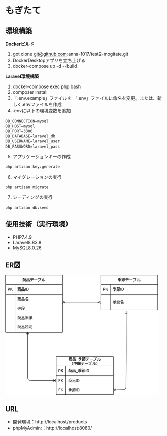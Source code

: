 # もぎたて

## 環境構築

**Dockerビルド**
1. got clone git@github.com:anna-1017/test2-mogitate.git
2. DockerDesktopアプリを立ち上げる
3. docker-compose up -d --build

**Laravel環境構築**
1. docker-compose exec php bash
2. composer install
3. 「.env.example」ファイルを 「.env」ファイルに命名を変更。または、新しく.envファイルを作成
4. .envに以下の環境変数を追加
```
DB_CONNECTION=mysql
DB_HOST=mysql
DB_PORT=3306
DB_DATABASE=laravel_db
DB_USERNAME=laravel_user
DB_PASSWORD=laravel_pass
```

5. アプリケーションキーの作成
```
php artisan key:generate
```
6. マイグレーションの実行
```
php artisan migrate
```
7. シーディングの実行
```
php artisan db:seed
```
## 使用技術（実行環境）
- PHP7.4.9
- Laravel8.83.8
- MySQL8.0.26

## ER図

![ER図](er-test2-mogitate.drawio.png)


## URL
- 開発環境：http://localhost/products
- phpMyAdmin:：http://localhost:8080/
